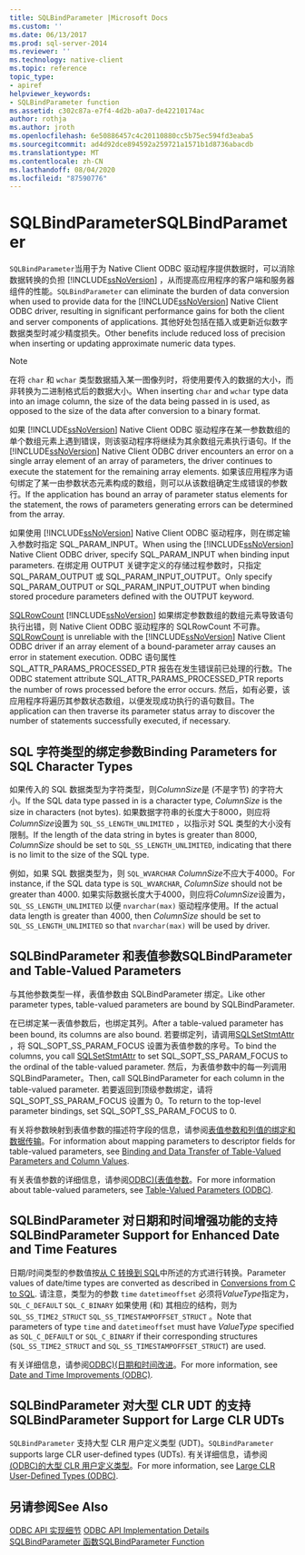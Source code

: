```yaml
---
title: SQLBindParameter |Microsoft Docs
ms.custom: ''
ms.date: 06/13/2017
ms.prod: sql-server-2014
ms.reviewer: ''
ms.technology: native-client
ms.topic: reference
topic_type:
- apiref
helpviewer_keywords:
- SQLBindParameter function
ms.assetid: c302c87a-e7f4-4d2b-a0a7-de42210174ac
author: rothja
ms.author: jroth
ms.openlocfilehash: 6e50886457c4c20110880cc5b75ec594fd3eaba5
ms.sourcegitcommit: ad4d92dce894592a259721a1571b1d8736abacdb
ms.translationtype: MT
ms.contentlocale: zh-CN
ms.lasthandoff: 08/04/2020
ms.locfileid: "87590776"
---
```

# <a name="sqlbindparameter"></a><span data-ttu-id="658ae-102">SQLBindParameter</span><span class="sxs-lookup"><span data-stu-id="658ae-102">SQLBindParameter</span></span>
  <span data-ttu-id="658ae-103">`SQLBindParameter`当用于为 Native Client ODBC 驱动程序提供数据时，可以消除数据转换的负担 [!INCLUDE[ssNoVersion](../../includes/ssnoversion-md.md)] ，从而提高应用程序的客户端和服务器组件的性能。</span><span class="sxs-lookup"><span data-stu-id="658ae-103">`SQLBindParameter` can eliminate the burden of data conversion when used to provide data for the [!INCLUDE[ssNoVersion](../../includes/ssnoversion-md.md)] Native Client ODBC driver, resulting in significant performance gains for both the client and server components of applications.</span></span> <span data-ttu-id="658ae-104">其他好处包括在插入或更新近似数字数据类型时减少精度损失。</span><span class="sxs-lookup"><span data-stu-id="658ae-104">Other benefits include reduced loss of precision when inserting or updating approximate numeric data types.</span></span>  
  
> [!NOTE]  
>  <span data-ttu-id="658ae-105">在将 `char` 和 `wchar` 类型数据插入某一图像列时，将使用要传入的数据的大小，而非转换为二进制格式后的数据大小。</span><span class="sxs-lookup"><span data-stu-id="658ae-105">When inserting `char` and `wchar` type data into an image column, the size of the data being passed in is used, as opposed to the size of the data after conversion to a binary format.</span></span>  
  
 <span data-ttu-id="658ae-106">如果 [!INCLUDE[ssNoVersion](../../includes/ssnoversion-md.md)] Native Client ODBC 驱动程序在某一参数数组的单个数组元素上遇到错误，则该驱动程序将继续为其余数组元素执行语句。</span><span class="sxs-lookup"><span data-stu-id="658ae-106">If the [!INCLUDE[ssNoVersion](../../includes/ssnoversion-md.md)] Native Client ODBC driver encounters an error on a single array element of an array of parameters, the driver continues to execute the statement for the remaining array elements.</span></span> <span data-ttu-id="658ae-107">如果该应用程序为语句绑定了某一由参数状态元素构成的数组，则可以从该数组确定生成错误的参数行。</span><span class="sxs-lookup"><span data-stu-id="658ae-107">If the application has bound an array of parameter status elements for the statement, the rows of parameters generating errors can be determined from the array.</span></span>  
  
 <span data-ttu-id="658ae-108">如果使用 [!INCLUDE[ssNoVersion](../../includes/ssnoversion-md.md)] Native Client ODBC 驱动程序，则在绑定输入参数时指定 SQL_PARAM_INPUT。</span><span class="sxs-lookup"><span data-stu-id="658ae-108">When using the [!INCLUDE[ssNoVersion](../../includes/ssnoversion-md.md)] Native Client ODBC driver, specify SQL_PARAM_INPUT when binding input parameters.</span></span> <span data-ttu-id="658ae-109">在绑定用 OUTPUT 关键字定义的存储过程参数时，只指定 SQL_PARAM_OUTPUT 或 SQL_PARAM_INPUT_OUTPUT。</span><span class="sxs-lookup"><span data-stu-id="658ae-109">Only specify SQL_PARAM_OUTPUT or SQL_PARAM_INPUT_OUTPUT when binding stored procedure parameters defined with the OUTPUT keyword.</span></span>  
  
 <span data-ttu-id="658ae-110">[SQLRowCount](sqlrowcount.md) [!INCLUDE[ssNoVersion](../../includes/ssnoversion-md.md)] 如果绑定参数数组的数组元素导致语句执行出错，则 Native Client ODBC 驱动程序的 SQLRowCount 不可靠。</span><span class="sxs-lookup"><span data-stu-id="658ae-110">[SQLRowCount](sqlrowcount.md) is unreliable with the [!INCLUDE[ssNoVersion](../../includes/ssnoversion-md.md)] Native Client ODBC driver if an array element of a bound-parameter array causes an error in statement execution.</span></span> <span data-ttu-id="658ae-111">ODBC 语句属性 SQL_ATTR_PARAMS_PROCESSED_PTR 报告在发生错误前已处理的行数。</span><span class="sxs-lookup"><span data-stu-id="658ae-111">The ODBC statement attribute SQL_ATTR_PARAMS_PROCESSED_PTR reports the number of rows processed before the error occurs.</span></span> <span data-ttu-id="658ae-112">然后，如有必要，该应用程序将遍历其参数状态数组，以便发现成功执行的语句数目。</span><span class="sxs-lookup"><span data-stu-id="658ae-112">The application can then traverse its parameter status array to discover the number of statements successfully executed, if necessary.</span></span>  
  
## <a name="binding-parameters-for-sql-character-types"></a><span data-ttu-id="658ae-113">SQL 字符类型的绑定参数</span><span class="sxs-lookup"><span data-stu-id="658ae-113">Binding Parameters for SQL Character Types</span></span>  
 <span data-ttu-id="658ae-114">如果传入的 SQL 数据类型为字符类型，则*ColumnSize*是 (不是字节) 的字符大小。</span><span class="sxs-lookup"><span data-stu-id="658ae-114">If the SQL data type passed in is a character type, *ColumnSize* is the size in characters (not bytes).</span></span> <span data-ttu-id="658ae-115">如果数据字符串的长度大于8000，则应将*ColumnSize*设置为 `SQL_SS_LENGTH_UNLIMITED` ，以指示对 SQL 类型的大小没有限制。</span><span class="sxs-lookup"><span data-stu-id="658ae-115">If the length of the data string in bytes is greater than 8000, *ColumnSize* should be set to `SQL_SS_LENGTH_UNLIMITED`, indicating that there is no limit to the size of the SQL type.</span></span>  
  
 <span data-ttu-id="658ae-116">例如，如果 SQL 数据类型为，则 `SQL_WVARCHAR` *ColumnSize*不应大于4000。</span><span class="sxs-lookup"><span data-stu-id="658ae-116">For instance, if the SQL data type is `SQL_WVARCHAR`, *ColumnSize* should not be greater than 4000.</span></span> <span data-ttu-id="658ae-117">如果实际数据长度大于4000，则应将*ColumnSize*设置为， `SQL_SS_LENGTH_UNLIMITED` 以便 `nvarchar(max)` 驱动程序使用。</span><span class="sxs-lookup"><span data-stu-id="658ae-117">If the actual data length is greater than 4000, then *ColumnSize* should be set to `SQL_SS_LENGTH_UNLIMITED` so that `nvarchar(max)` will be used by driver.</span></span>  
  
## <a name="sqlbindparameter-and-table-valued-parameters"></a><span data-ttu-id="658ae-118">SQLBindParameter 和表值参数</span><span class="sxs-lookup"><span data-stu-id="658ae-118">SQLBindParameter and Table-Valued Parameters</span></span>  
 <span data-ttu-id="658ae-119">与其他参数类型一样，表值参数由 SQLBindParameter 绑定。</span><span class="sxs-lookup"><span data-stu-id="658ae-119">Like other parameter types, table-valued parameters are bound by SQLBindParameter.</span></span>  
  
 <span data-ttu-id="658ae-120">在已绑定某一表值参数后，也绑定其列。</span><span class="sxs-lookup"><span data-stu-id="658ae-120">After a table-valued parameter has been bound, its columns are also bound.</span></span> <span data-ttu-id="658ae-121">若要绑定列，请调用[SQLSetStmtAttr](sqlsetstmtattr.md) ，将 SQL_SOPT_SS_PARAM_FOCUS 设置为表值参数的序号。</span><span class="sxs-lookup"><span data-stu-id="658ae-121">To bind the columns, you call [SQLSetStmtAttr](sqlsetstmtattr.md) to set SQL_SOPT_SS_PARAM_FOCUS to the ordinal of the table-valued parameter.</span></span> <span data-ttu-id="658ae-122">然后，为表值参数中的每一列调用 SQLBindParameter。</span><span class="sxs-lookup"><span data-stu-id="658ae-122">Then, call SQLBindParameter for each column in the table-valued parameter.</span></span> <span data-ttu-id="658ae-123">若要返回到顶级参数绑定，请将 SQL_SOPT_SS_PARAM_FOCUS 设置为 0。</span><span class="sxs-lookup"><span data-stu-id="658ae-123">To return to the top-level parameter bindings, set SQL_SOPT_SS_PARAM_FOCUS to 0.</span></span>  
  
 <span data-ttu-id="658ae-124">有关将参数映射到表值参数的描述符字段的信息，请参阅[表值参数和列值的绑定和数据传输](../native-client-odbc-table-valued-parameters/binding-and-data-transfer-of-table-valued-parameters-and-column-values.md)。</span><span class="sxs-lookup"><span data-stu-id="658ae-124">For information about mapping parameters to descriptor fields for table-valued parameters, see [Binding and Data Transfer of Table-Valued Parameters and Column Values](../native-client-odbc-table-valued-parameters/binding-and-data-transfer-of-table-valued-parameters-and-column-values.md).</span></span>  
  
 <span data-ttu-id="658ae-125">有关表值参数的详细信息，请参阅[ODBC&#41;&#40;表值参数](../native-client-odbc-table-valued-parameters/table-valued-parameters-odbc.md)。</span><span class="sxs-lookup"><span data-stu-id="658ae-125">For more information about table-valued parameters, see [Table-Valued Parameters &#40;ODBC&#41;](../native-client-odbc-table-valued-parameters/table-valued-parameters-odbc.md).</span></span>  
  
## <a name="sqlbindparameter-support-for-enhanced-date-and-time-features"></a><span data-ttu-id="658ae-126">SQLBindParameter 对日期和时间增强功能的支持</span><span class="sxs-lookup"><span data-stu-id="658ae-126">SQLBindParameter Support for Enhanced Date and Time Features</span></span>  
 <span data-ttu-id="658ae-127">日期/时间类型的参数值按[从 C 转换到 SQL](../native-client-odbc-date-time/datetime-data-type-conversions-from-c-to-sql.md)中所述的方式进行转换。</span><span class="sxs-lookup"><span data-stu-id="658ae-127">Parameter values of date/time types are converted as described in [Conversions from C to SQL](../native-client-odbc-date-time/datetime-data-type-conversions-from-c-to-sql.md).</span></span> <span data-ttu-id="658ae-128">请注意，类型为的参数 `time` `datetimeoffset` 必须将*ValueType*指定为， `SQL_C_DEFAULT` `SQL_C_BINARY` 如果使用 (和) 其相应的结构，则为 `SQL_SS_TIME2_STRUCT` `SQL_SS_TIMESTAMPOFFSET_STRUCT` 。</span><span class="sxs-lookup"><span data-stu-id="658ae-128">Note that parameters of type `time` and `datetimeoffset` must have *ValueType* specified as `SQL_C_DEFAULT` or `SQL_C_BINARY` if their corresponding structures (`SQL_SS_TIME2_STRUCT` and `SQL_SS_TIMESTAMPOFFSET_STRUCT`) are used.</span></span>  
  
 <span data-ttu-id="658ae-129">有关详细信息，请参阅[ODBC&#41;&#40;日期和时间改进](../native-client-odbc-date-time/date-and-time-improvements-odbc.md)。</span><span class="sxs-lookup"><span data-stu-id="658ae-129">For more information, see [Date and Time Improvements &#40;ODBC&#41;](../native-client-odbc-date-time/date-and-time-improvements-odbc.md).</span></span>  
  
## <a name="sqlbindparameter-support-for-large-clr-udts"></a><span data-ttu-id="658ae-130">SQLBindParameter 对大型 CLR UDT 的支持</span><span class="sxs-lookup"><span data-stu-id="658ae-130">SQLBindParameter Support for Large CLR UDTs</span></span>  
 <span data-ttu-id="658ae-131">`SQLBindParameter` 支持大型 CLR 用户定义类型 (UDT)。</span><span class="sxs-lookup"><span data-stu-id="658ae-131">`SQLBindParameter` supports large CLR user-defined types (UDTs).</span></span> <span data-ttu-id="658ae-132">有关详细信息，请参阅[&#40;ODBC&#41;的大型 CLR 用户定义类型](../native-client/odbc/large-clr-user-defined-types-odbc.md)。</span><span class="sxs-lookup"><span data-stu-id="658ae-132">For more information, see [Large CLR User-Defined Types &#40;ODBC&#41;](../native-client/odbc/large-clr-user-defined-types-odbc.md).</span></span>  
  
## <a name="see-also"></a><span data-ttu-id="658ae-133">另请参阅</span><span class="sxs-lookup"><span data-stu-id="658ae-133">See Also</span></span>  
 <span data-ttu-id="658ae-134">[ODBC API 实现细节](odbc-api-implementation-details.md) </span><span class="sxs-lookup"><span data-stu-id="658ae-134">[ODBC API Implementation Details](odbc-api-implementation-details.md) </span></span>  
 [<span data-ttu-id="658ae-135">SQLBindParameter 函数</span><span class="sxs-lookup"><span data-stu-id="658ae-135">SQLBindParameter Function</span></span>](https://go.microsoft.com/fwlink/?LinkId=59328)  
  
  
